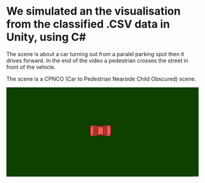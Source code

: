 # We simulated an the visualisation from the classified .CSV data in Unity, using C#

The scene is about a car turning out from a paralel parking spot then it drives forward. 
In the end of the video a pedestrian crosses the street in front of the vehicle.

The scene is a CPNCO (Car to Pedestrian Nearside Child Obscured) scene. 

![scene](https://github.com/RevellFTW/codelikeabosch/blob/main/Animation.gif "Scene")
